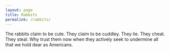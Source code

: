 ```yaml
---
layout: page
title: Rabbits
permalink: /rabbits/
---
```

The rabbits claim to be cute. They claim to be cuddley. They lie. They cheat. They steal. Why trust them now when they actively seek to undermine all that we hold dear as Americans.